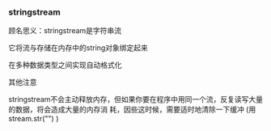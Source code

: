 ### stringstream
顾名思义：stringstream是字符串流

它将流与存储在内存中的string对象绑定起来

在多种数据类型之间实现自动格式化


其他注意

stringstream不会主动释放内存，但如果你要在程序中用同一个流，反复读写大量的数据，将会造成大量的内存消 耗，因些这时候，需要适时地清除一下缓冲 (用 stream.str("") )